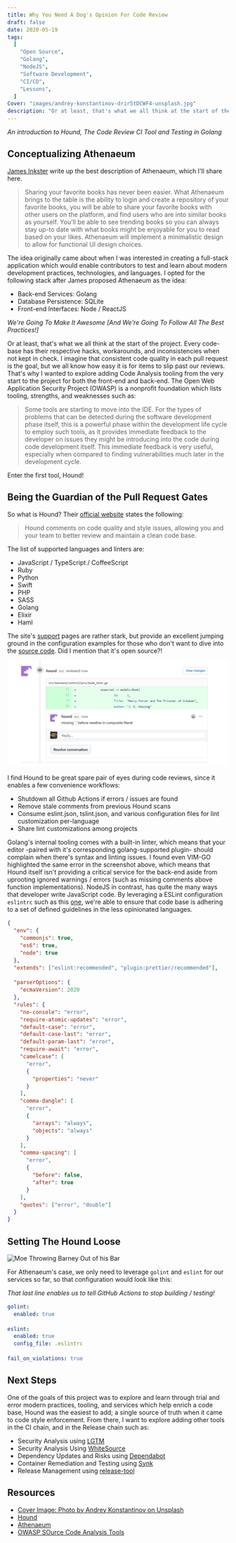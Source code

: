 ```yaml
---
title: Why You Need A Dog's Opinion For Code Review
draft: false
date: 2020-05-19
tags:
  [
    "Open Source",
    "Golang",
    "NodeJS",
    "Software Development",
    "CI/CD",
    "Lessons",
  ]
Cover: "images/andrey-konstantinov-drir5tDCWF4-unsplash.jpg"
description: "Or at least, that's what we all think at the start of the project. Every code-base has their respective hacks, workarounds, and inconsistencies when not kept in check. I imagine that consistent code quality in each pull request is the goal, but we all know how easy it is for items to slip past our reviews. That's why I wanted to explore adding Code Analysis tooling from the very start to the project for both the front-end and back-end. Enter the first tool, Hound!"
---
```


_An introduction to Hound, The Code Review CI Tool and Testing in Golang_

## Conceptualizing Athenaeum

[James Inkster](https://github.com/Grommers00) write up the best description of Athenaeum, which I'll share here.

> Sharing your favorite books has never been easier. What Athenaeum brings to the table is the ability to login and create a repository of your favorite books, you will be able to share your favorite books with other users on the platform, and find users who are into similar books as yourself. You'll be able to see trending books so you can always stay up-to date with what books might be enjoyable for you to read based on your likes. Athenaeum will implement a minimalistic design to allow for functional UI design choices.

The idea originally came about when I was interested in creating a full-stack application which would enable contributors to test and learn about modern development practices, technologies, and languages. I opted for the following stack after James proposed Athenaeum as the idea:

- Back-end Services: Golang
- Database Persistence: SQLite
- Front-end Interfaces: Node / ReactJS

_We're Going To Make It Awesome [And We're Going To Follow All The Best Practices!]_

Or at least, that's what we all think at the start of the project. Every code-base has their respective hacks, workarounds, and inconsistencies when not kept in check. I imagine that consistent code quality in each pull request is the goal, but we all know how easy it is for items to slip past our reviews. That's why I wanted to explore adding Code Analysis tooling from the very start to the project for both the front-end and back-end. The Open Web Application Security Project (OWASP) is a nonprofit foundation which lists tooling, strengths, and weaknesses such as:

> Some tools are starting to move into the IDE. For the types of problems that can be detected during the software development phase itself, this is a powerful phase within the development life cycle to employ such tools, as it provides immediate feedback to the developer on issues they might be introducing into the code during code development itself. This immediate feedback is very useful, especially when compared to finding vulnerabilities much later in the development cycle.

Enter the first tool, Hound!

## Being the Guardian of the Pull Request Gates

So what is Hound? Their [official website](https://houndci.com/) states the following:

> Hound comments on code quality and style issues, allowing you and your team to better review and maintain a clean code base.

The list of supported languages and linters are:

- JavaScript / TypeScript / CoffeeScript
- Ruby
- Python
- Swift
- PHP
- SASS
- Golang
- Elixir
- Haml

The site's [support](http://help.houndci.com/en/) pages are rather stark, but provide an excellent jumping ground in the configuration examples for those who don't want to dive into the [source code](https://github.com/houndci/hound). Did I mention that it's open source?!

![Hound Comment Example for Golang](./images/HoundExample.png)

I find Hound to be great spare pair of eyes during code reviews, since it enables a few convenience workflows:

- Shutdown all Github Actions if errors / issues are found
- Remove stale comments from previous Hound scans
- Consume eslint.json, tslint.json, and various configuration files for lint customization per-language
- Share lint customizations among projects

Golang's internal tooling comes with a built-in linter, which means that your editor -paired with it's corresponding golang-supported plugin- should complain when there's syntax and linting issues. I found even VIM-GO highlighted the same error in the screenshot above, which means that Hound itself isn't providing a critical service for the back-end aside from uprooting ignored warnings / errors (such as missing comments above function implementations). NodeJS in contrast, has quite the many ways that developer write JavaScript code. By leveraging a ESLint configuration `eslintrc` such as this [one](https://github.com/raygervais/Athenaeum/blob/master/.eslintrc), we're able to ensure that code base is adhering to a set of defined guidelines in the less opinionated languages.

```json
{
  "env": {
    "commonjs": true,
    "es6": true,
    "node": true
  },
  "extends": ["eslint:recommended", "plugin:prettier/recommended"],

  "parserOptions": {
    "ecmaVersion": 2020
  },
  "rules": {
    "no-console": "error",
    "require-atomic-updates": "error",
    "default-case": "error",
    "default-case-last": "error",
    "default-param-last": "error",
    "require-await": "error",
    "camelcase": [
      "error",
      {
        "properties": "never"
      }
    ],
    "comma-dangle": [
      "error",
      {
        "arrays": "always",
        "objects": "always"
      }
    ],
    "comma-spacing": [
      "error",
      {
        "before": false,
        "after": true
      }
    ],
    "quotes": ["error", "double"]
  }
}
```

## Setting The Hound Loose

![Moe Throwing Barney Out of his Bar](https://media.giphy.com/media/3orif8V2nJVCvoaFRS/giphy.gif)

For Athenaeum's case, we only need to leverage `golint` and `eslint` for our services so far, so that configuration would look like this:

_That last line enables us to tell GitHub Actions to stop building / testing!_

```yml
golint:
  enabled: true

eslint:
  enabled: true
  config_file: .eslintrc

fail_on_violations: true
```

## Next Steps

One of the goals of this project was to explore and learn through trial and error modern practices, tooling, and services which help enrich a code base, Hound was the easiest to add; a single source of truth when it came to code style enforcement. From there, I want to explore adding other tools in the CI chain, and in the Release chain such as:

- Security Analysis using [LGTM](https://lgtm.com/)
- Security Analysis Using [WhiteSource](https://bolt.whitesourcesoftware.com/github/)
- Dependency Updates and Risks using [Dependabot](https://dependabot.com/)
- Container Remediation and Testing using [Synk](https://snyk.io/)
- Release Management using [release-tool](https://github.com/containerd/release-tool)

## Resources

- [Cover Image: Photo by Andrey Konstantinov on Unsplash](https://unsplash.com/photos/drir5tDCWF4)
- [Hound](https://houndci.com/repos)
- [Athenaeum](https://github.com/raygervais/athenaeum)
- [OWASP SOurce Code Analysis Tools](https://owasp.org/www-community/Source_Code_Analysis_Tools)
